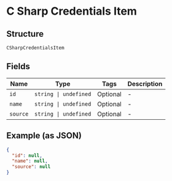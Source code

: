 
# C Sharp Credentials Item

## Structure

`CSharpCredentialsItem`

## Fields

| Name | Type | Tags | Description |
|  --- | --- | --- | --- |
| `id` | `string \| undefined` | Optional | - |
| `name` | `string \| undefined` | Optional | - |
| `source` | `string \| undefined` | Optional | - |

## Example (as JSON)

```json
{
  "id": null,
  "name": null,
  "source": null
}
```

